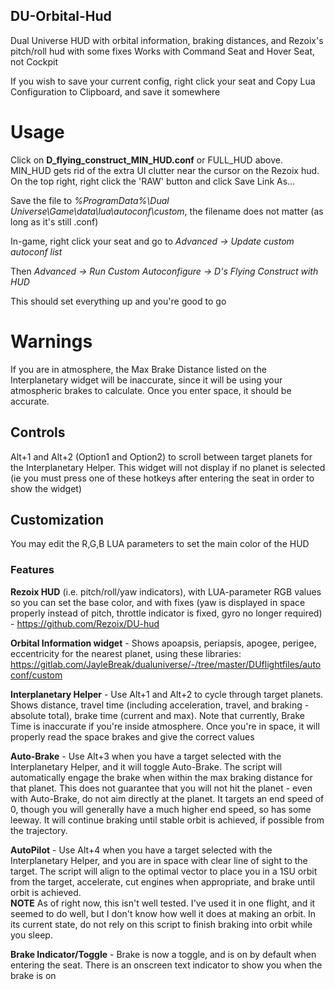 ## DU-Orbital-Hud
Dual Universe HUD with orbital information, braking distances, and Rezoix's pitch/roll hud with some fixes
Works with Command Seat and Hover Seat, not Cockpit

If you wish to save your current config, right click your seat and Copy Lua Configuration to Clipboard, and save it somewhere

# Usage
Click on **D_flying_construct_MIN_HUD.conf** or FULL_HUD above.  MIN_HUD gets rid of the extra UI clutter near the cursor on the Rezoix hud.  On the top right, right click the 'RAW' button and click Save Link As...

Save the file to *%ProgramData%\Dual Universe\Game\data\lua\autoconf\custom*, the filename does not matter (as long as it's still .conf)


In-game, right click your seat and go to *Advanced -> Update custom autoconf list*

Then *Advanced -> Run Custom Autoconfigure -> D's Flying Construct with HUD*

This should set everything up and you're good to go

# Warnings
If you are in atmosphere, the Max Brake Distance listed on the Interplanetary widget will be inaccurate, since it will be using your atmospheric brakes to calculate.  Once you enter space, it should be accurate.

## Controls
Alt+1 and Alt+2 (Option1 and Option2) to scroll between target planets for the Interplanetary Helper.  This widget will not display if no planet is selected (ie you must press one of these hotkeys after entering the seat in order to show the widget)

## Customization
You may edit the R,G,B LUA parameters to set the main color of the HUD


### Features
**Rezoix HUD** (i.e. pitch/roll/yaw indicators), with LUA-parameter RGB values so you can set the base color, and with fixes (yaw is displayed in space properly instead of pitch, throttle indicator is fixed, gyro no longer required) - https://github.com/Rezoix/DU-hud

**Orbital Information widget** - Shows apoapsis, periapsis, apogee, perigee, eccentricity for the nearest planet, using these libraries: https://gitlab.com/JayleBreak/dualuniverse/-/tree/master/DUflightfiles/autoconf/custom

**Interplanetary Helper** - Use Alt+1 and Alt+2 to cycle through target planets.  Shows distance, travel time (including acceleration, travel, and braking - absolute total), brake time (current and max).  Note that currently, Brake Time is inaccurate if you're inside atmosphere.  Once you're in space, it will properly read the space brakes and give the correct values

**Auto-Brake** - Use Alt+3 when you have a target selected with the Interplanetary Helper, and it will toggle Auto-Brake.  The script will automatically engage the brake when within the max braking distance for that planet.  This does not guarantee that you will not hit the planet - even with Auto-Brake, do not aim directly at the planet.  It targets an end speed of 0, though you will generally have a much higher end speed, so has some leeway.  It will continue braking until stable orbit is achieved, if possible from the trajectory.

**AutoPilot** - Use Alt+4 when you have a target selected with the Interplanetary Helper, and you are in space with clear line of sight to the target.  The script will align to the optimal vector to place you in a 1SU orbit from the target, accelerate, cut engines when appropriate, and brake until orbit is achieved.  
**NOTE** As of right now, this isn't well tested.  I've used it in one flight, and it seemed to do well, but I don't know how well it does at making an orbit.  In its current state, do not rely on this script to finish braking into orbit while you sleep.  

**Brake Indicator/Toggle** - Brake is now a toggle, and is on by default when entering the seat.  There is an onscreen text indicator to show you when the brake is on
